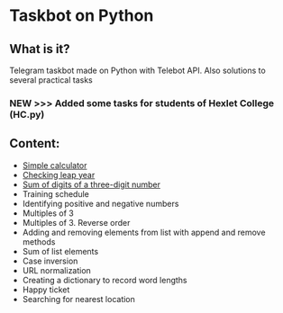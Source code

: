 # Taskbot on Python
## What is it?
Telegram taskbot made on Python with Telebot API.
Also solutions to several practical tasks

### NEW >>> Added some tasks for students of Hexlet College (HC.py)
## Content:
- <a href="https://github.com/xelvhk/python-tasks-taskbot/blob/main/1%20-%20Calculator.py">Simple calculator</a>
- <a href="https://github.com/xelvhk/python-tasks-taskbot/blob/main/2%20-%20Leap%20year.py">Checking leap year</a>
- <a href="https://github.com/xelvhk/python-tasks-taskbot/blob/main/4%20-%20Sum%20of%20digits%20of%20a%20three-digit%20number.py">Sum of digits of a three-digit number</a>
- Training schedule
- Identifying positive and negative numbers
- Multiples of 3
- Multiples of 3. Reverse order
- Adding and removing elements from list with append and remove methods
- Sum of list elements
- Case inversion
- URL normalization
- Сreating a dictionary to record word lengths
- Happy ticket
- Searching for nearest location
